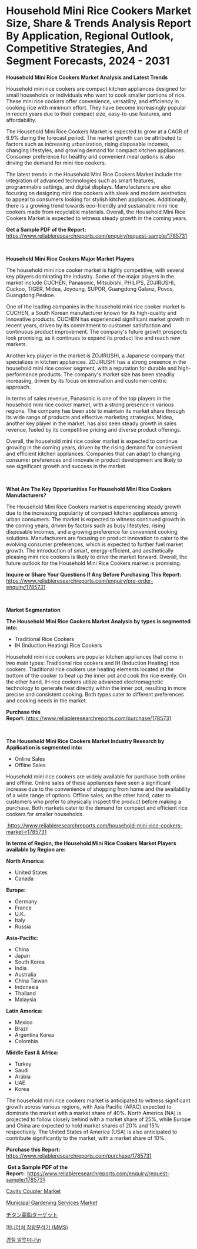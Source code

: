 <p><h1>Household Mini Rice Cookers Market Size, Share & Trends Analysis Report By Application, Regional Outlook, Competitive Strategies, And Segment Forecasts, 2024 - 2031</h1></p><p><strong>Household Mini Rice Cookers Market Analysis and Latest Trends</strong></p>
<p><p>Household mini rice cookers are compact kitchen appliances designed for small households or individuals who want to cook smaller portions of rice. These mini rice cookers offer convenience, versatility, and efficiency in cooking rice with minimum effort. They have become increasingly popular in recent years due to their compact size, easy-to-use features, and affordability.</p><p>The Household Mini Rice Cookers Market is expected to grow at a CAGR of 6.9% during the forecast period. The market growth can be attributed to factors such as increasing urbanization, rising disposable incomes, changing lifestyles, and growing demand for compact kitchen appliances. Consumer preference for healthy and convenient meal options is also driving the demand for mini rice cookers.</p><p>The latest trends in the Household Mini Rice Cookers Market include the integration of advanced technologies such as smart features, programmable settings, and digital displays. Manufacturers are also focusing on designing mini rice cookers with sleek and modern aesthetics to appeal to consumers looking for stylish kitchen appliances. Additionally, there is a growing trend towards eco-friendly and sustainable mini rice cookers made from recyclable materials. Overall, the Household Mini Rice Cookers Market is expected to witness steady growth in the coming years.</p></p>
<p><strong>Get a Sample PDF of the Report:&nbsp;</strong> <a href="https://www.reliableresearchreports.com/enquiry/request-sample/1785731">https://www.reliableresearchreports.com/enquiry/request-sample/1785731</a></p>
<p>&nbsp;</p>
<p><strong>Household Mini Rice Cookers Major Market Players</strong></p>
<p><p>The household mini rice cooker market is highly competitive, with several key players dominating the industry. Some of the major players in the market include CUCHEN, Panasonic, Mitsubishi, PHILIPS, ZOJIRUSHI, Cuckoo, TIGER, Midea, Joyoung, SUPOR, Guangdong Galanz, Povos, Guangdong Peskoe.</p><p>One of the leading companies in the household mini rice cooker market is CUCHEN, a South Korean manufacturer known for its high-quality and innovative products. CUCHEN has experienced significant market growth in recent years, driven by its commitment to customer satisfaction and continuous product improvement. The company's future growth prospects look promising, as it continues to expand its product line and reach new markets.</p><p>Another key player in the market is ZOJIRUSHI, a Japanese company that specializes in kitchen appliances. ZOJIRUSHI has a strong presence in the household mini rice cooker segment, with a reputation for durable and high-performance products. The company's market size has been steadily increasing, driven by its focus on innovation and customer-centric approach.</p><p>In terms of sales revenue, Panasonic is one of the top players in the household mini rice cooker market, with a strong presence in various regions. The company has been able to maintain its market share through its wide range of products and effective marketing strategies. Midea, another key player in the market, has also seen steady growth in sales revenue, fueled by its competitive pricing and diverse product offerings.</p><p>Overall, the household mini rice cooker market is expected to continue growing in the coming years, driven by the rising demand for convenient and efficient kitchen appliances. Companies that can adapt to changing consumer preferences and innovate in product development are likely to see significant growth and success in the market.</p></p>
<p>&nbsp;</p>
<p><strong>What Are The Key Opportunities For Household Mini Rice Cookers Manufacturers?</strong></p>
<p><p>The Household Mini Rice Cookers market is experiencing steady growth due to the increasing popularity of compact kitchen appliances among urban consumers. The market is expected to witness continued growth in the coming years, driven by factors such as busy lifestyles, rising disposable incomes, and a growing preference for convenient cooking solutions. Manufacturers are focusing on product innovation to cater to the evolving consumer preferences, which is expected to further fuel market growth. The introduction of smart, energy-efficient, and aesthetically pleasing mini rice cookers is likely to drive the market forward. Overall, the future outlook for the Household Mini Rice Cookers market is promising.</p></p>
<p><strong>Inquire or Share Your Questions If Any Before Purchasing This Report:</strong> <a href="https://www.reliableresearchreports.com/enquiry/pre-order-enquiry/1785731">https://www.reliableresearchreports.com/enquiry/pre-order-enquiry/1785731</a></p>
<p>&nbsp;</p>
<p><strong>Market Segmentation</strong></p>
<p><strong>The Household Mini Rice Cookers Market Analysis by types is segmented into:</strong></p>
<p><ul><li>Traditional Rice Cookers</li><li>IH (Induction Heating) Rice Cookers</li></ul></p>
<p><p>Household mini rice cookers are popular kitchen appliances that come in two main types: Traditional rice cookers and IH (Induction Heating) rice cookers. Traditional rice cookers use heating elements located at the bottom of the cooker to heat up the inner pot and cook the rice evenly. On the other hand, IH rice cookers utilize advanced electromagnetic technology to generate heat directly within the inner pot, resulting in more precise and consistent cooking. Both types cater to different preferences and cooking needs in the market.</p></p>
<p><strong>Purchase this Report:&nbsp;</strong><a href="https://www.reliableresearchreports.com/purchase/1785731">https://www.reliableresearchreports.com/purchase/1785731</a></p>
<p>&nbsp;</p>
<p><strong>The Household Mini Rice Cookers Market Industry Research by Application is segmented into:</strong></p>
<p><ul><li>Online Sales</li><li>Offline Sales</li></ul></p>
<p><p>Household mini rice cookers are widely available for purchase both online and offline. Online sales of these appliances have seen a significant increase due to the convenience of shopping from home and the availability of a wide range of options. Offline sales, on the other hand, cater to customers who prefer to physically inspect the product before making a purchase. Both markets cater to the demand for compact and efficient rice cookers for smaller households.</p></p>
<p><a href="https://www.reliableresearchreports.com/household-mini-rice-cookers-market-r1785731">&nbsp;https://www.reliableresearchreports.com/household-mini-rice-cookers-market-r1785731</a></p>
<p><strong>In terms of Region, the Household Mini Rice Cookers Market Players available by Region are:</strong></p>
<p>
    <p> <strong> North America: </strong>
        <ul>
            <li>United States</li>
            <li>Canada</li>
        </ul>
        </p> 
    <p> <strong> Europe: </strong>
        <ul>
            <li>Germany</li>
            <li>France</li>
            <li>U.K.</li>
            <li>Italy</li>
            <li>Russia</li>
        </ul>
        </p> 
    <p> <strong> Asia-Pacific: </strong>
        <ul>
            <li>China</li>
            <li>Japan</li>
            <li>South Korea</li>
            <li>India</li>
            <li>Australia</li>
            <li>China Taiwan</li>
            <li>Indonesia</li>
            <li>Thailand</li>
            <li>Malaysia</li>
        </ul>
        </p> 
    <p> <strong> Latin America: </strong>
        <ul>
            <li>Mexico</li>
            <li>Brazil</li>
            <li>Argentina Korea</li>
            <li>Colombia</li>
        </ul>
        </p> 
    <p> <strong> Middle East & Africa: </strong>
        <ul>
            <li>Turkey</li>
            <li>Saudi</li>
            <li>Arabia</li>
            <li>UAE</li>
            <li>Korea</li>
        </ul>
    </p>
    </p>
<p><p>The household mini rice cookers market is anticipated to witness significant growth across various regions, with Asia Pacific (APAC) expected to dominate the market with a market share of 40%. North America (NA) is projected to follow closely behind with a market share of 25%, while Europe and China are expected to hold market shares of 20% and 15% respectively. The United States of America (USA) is also anticipated to contribute significantly to the market, with a market share of 10%.</p></p>
<p><strong>Purchase this Report: </strong><a href="https://www.reliableresearchreports.com/purchase/1785731">https://www.reliableresearchreports.com/purchase/1785731</a></p>
<p>&nbsp;<strong>Get a Sample PDF of the Report:&nbsp;&nbsp;</strong><a href="https://www.reliableresearchreports.com/enquiry/request-sample/1785731">https://www.reliableresearchreports.com/enquiry/request-sample/1785731</a></p>
<p><strong></strong></p>
<p><p><a href="https://www.linkedin.com/pulse/analyzing-cavity-coupler-market-global-industry-perspective-forecast-14mbe">Cavity Coupler Market</a></p><p><a href="https://github.com/shotows/Market-Research-Report-List-2/blob/main/municipal-gardening-services-market.md">Municipal Gardening Services Market</a></p><p><a href="https://github.com/andrade7361/Market-Research-Report-List-1/blob/main/6852933105135.md">チタン亜鉛ターゲット</a></p><p><a href="https://github.com/mofijurk071/Market-Research-Report-List-1/blob/main/869155098858.md">미니어처 질량분석기 (MMS)</a></p><p><a href="https://github.com/alfitoms13/Market-Research-Report-List-1/blob/main/385824498857.md">경질 알루미나\n</a></p></p>